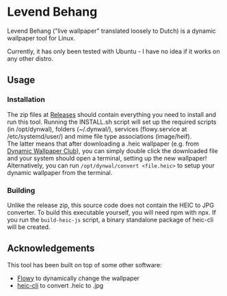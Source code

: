 # Levend Behang

Levend Behang ("live wallpaper" translated loosely to Dutch) is a dynamic wallpaper tool for Linux.

Currently, it has only been tested with Ubuntu - I have no idea if it works on any other distro.

## Usage
### Installation
The zip files at [Releases](https://github.com/robinvandernoord/levend-behang/releases) should contain everything you need to install and run this tool.
Running the INSTALL.sh script will set up the required scripts (in /opt/dynwal), folders (~/.dynwal/), services (flowy.service at /etc/systemd/user/) and mime file type associations (image/heif).  
The latter means that after downloading a .heic wallpaper (e.g. from [Dynamic Wallpaper Club](https://dynamicwallpaper.club/gallery)), 
you can simply double click the downloaded file and your system should open a terminal, setting up the new wallpaper!  
Alternatively, you can run `/opt/dynwal/convert <file.heic>` to setup your dynamic wallpaper from the terminal.

### Building
Unlike the release zip, this source code does not contain the HEIC to JPG converter. 
To build this executable yourself, you will need npm with npx.
If you run the `build-heic-js` script, a binary standalone package of heic-cli will be created.

## Acknowledgements
This tool has been built on top of some other software:
- [Flowy](https://github.com/vineetred/flowy) to dynamically change the wallpaper
- [heic-cli](https://github.com/catdad-experiments/heic-cli) to convert .heic to .jpg
